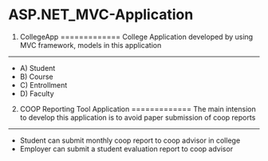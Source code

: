 # ASP.NET_MVC-Application

1. CollegeApp
=============
College Application developed by using MVC framework, models in this application
-----------------------------------------------------------------------------
   - A) Student
   - B) Course
   - C) Entrollment
   - D) Faculty

2. COOP Reporting Tool Application
=============
The main intension to develop this application is to avoid paper submission of coop reports
-----------------------------------------------------------------------------
- Student can submit monthly coop report to coop advisor in college  
- Employer can submit a student evaluation report to coop advisor
